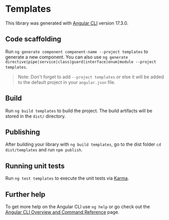 # Templates

This library was generated with [Angular CLI](https://github.com/angular/angular-cli) version 17.3.0.

## Code scaffolding

Run `ng generate component component-name --project templates` to generate a new component. You can also use `ng generate directive|pipe|service|class|guard|interface|enum|module --project templates`.
> Note: Don't forget to add `--project templates` or else it will be added to the default project in your `angular.json` file. 

## Build

Run `ng build templates` to build the project. The build artifacts will be stored in the `dist/` directory.

## Publishing

After building your library with `ng build templates`, go to the dist folder `cd dist/templates` and run `npm publish`.

## Running unit tests

Run `ng test templates` to execute the unit tests via [Karma](https://karma-runner.github.io).

## Further help

To get more help on the Angular CLI use `ng help` or go check out the [Angular CLI Overview and Command Reference](https://angular.io/cli) page.
